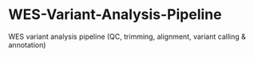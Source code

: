 # WES-Variant-Analysis-Pipeline
WES variant analysis pipeline (QC, trimming, alignment, variant calling &amp; annotation)
